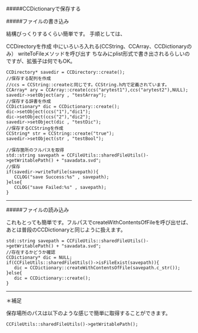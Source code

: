 #####CCDictionaryで保存する

#####ファイルの書き込み


結構びっくりするくらい簡単です。
手順としては、

CCDirectoryを作成
中にいろいろ入れる(CCString、CCArray、CCDictionaryのみ）
writeToFileメソッドを呼び出す
ちなみにplist形式で書き出されるらしいのですが、拡張子は何でもOK。


    CCDirectory* savedir = CCDirectory::create();
    //保存する配列を作成
    //ccs = CCString::createと同じです。CCString.h内で定義されています。
    CCArray* ary = CCArray::create(ccs("arytest1"),ccs("arytest2"),NULL);
    savedir->setObject(ary , "testArray");
    //保存する辞書を作成
    CCDictionary* dic = CCDictionary::create();
    dic->setObject(ccs("1"),"dic1");
    dic->setObject(ccs("2"),"dic2");
    savedir->setObject(dic , "testDic");
    //保存するCCStringを作成
    CCString* str = CCString::create("true");
    savedir->setObject(str , "testBool");
 
    //保存箇所のフルパスを取得
    std::string savepath = CCFileUtils::sharedFileUtils()->getWritablePath() + "savadata.svd";
    //保存
    if(savedir->writeToFile(savepath)){
       CCLOG("save Success:%s" , savepath);
    }else{
       CCLOG("save Failed:%s" , savepath);
    }
    
 ------------------------------------------------------
 
#####ファイルの読み込み

これもとっても簡単です。フルパスでcreateWithContentsOfFileを呼び出せば、あとは普段のCCDictionaryと同じように扱えます。

    std::string savepath = CCFileUtils::sharedFileUtils()->getWritablePath() + "savadata.svd";
    //存在するかどうか確認
    CCDictionary* dic = NULL;
    if(CCFileUtils::sharedFileUtils()->isFileExist(savepath)){
       dic = CCDictionary::createWithContentsOfFile(savepath.c_str());
    }else{
       dic = CCDictionary::create();
    }

---------------------------------------------------------

＊補足

保存場所のパスは以下のような感じで簡単に取得することができます。

    CCFileUtils::sharedFileUtils()->getWritablePath();